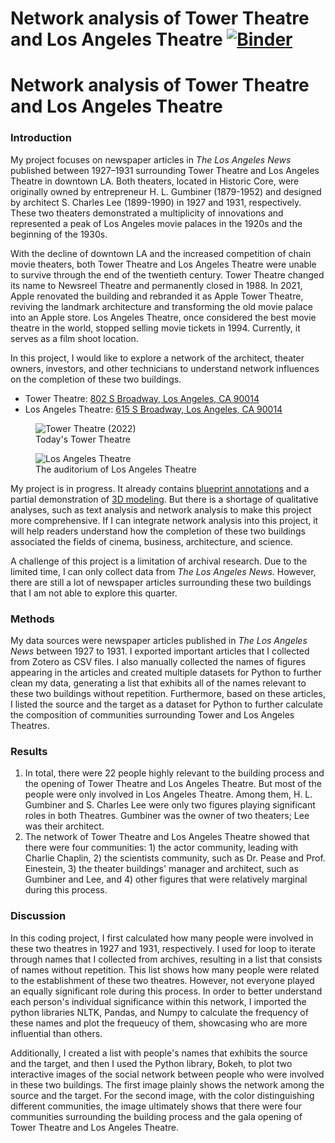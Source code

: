# Network analysis of Tower Theatre and Los Angeles Theatre [![Binder](https://mybinder.org/badge_logo.svg)](https://mybinder.org/v2/gh/yandaudrey/Dh140-final-project.git/HEAD)

# Network analysis of Tower Theatre and Los Angeles Theatre 
### Introduction
My project focuses on newspaper articles in <em>The Los Angeles News</em> published between 1927–1931 surrounding Tower Theatre and Los Angeles Theatre in downtown LA. Both theaters, located in Historic Core, were originally owned by entrepreneur H. L. Gumbiner (1879-1952) and designed by architect S. Charles Lee (1899-1990) in 1927 and 1931, respectively. These two theaters demonstrated a multiplicity of innovations and represented a peak of Los Angeles movie palaces in the 1920s and the beginning of the 1930s. 

With the decline of downtown LA and the increased competition of chain movie theaters, both Tower Theatre and Los Angeles Theatre were unable to survive through the end of the twentieth century. Tower Theatre changed its name to Newsreel Theatre and permanently closed in 1988. In 2021, Apple renovated the building and rebranded it as Apple Tower Theatre, reviving the landmark architecture and transforming the old movie palace into an Apple store. Los Angeles Theatre, once considered the best movie theatre in the world, stopped selling movie tickets in 1994. Currently, it serves as a film shoot location.

In this project, I would like to explore a network of the architect, theater owners, investors, and other technicians to understand network influences on the completion of these two buildings. 

- Tower Theatre: [802 S Broadway, Los Angeles, CA 90014](https://goo.gl/maps/bg9eiUr46CwzkTSp7)
- Los Angeles Theatre: [615 S Broadway, Los Angeles, CA 90014](https://goo.gl/maps/gqFpS5J8X6oTYthr8)

<figure>
    <img src="https://www.apple.com/newsroom/images/environments/stores/apple_nso-tower-theater-la_street-view_06222021_Full-Bleed-Image.jpg.large_2x.jpg"
         alt="Tower Theatre (2022)">
    <figcaption>Today's Tower Theatre</figcaption>
</figure>


<figure>
    <img src="https://losangelestheatre.com/img/homeimage_latheatre_lobby.jpg"
         alt="Los Angeles Theatre">
    <figcaption>The auditorium of Los Angeles Theatre</figcaption>
</figure>


My project is in progress. It already contains [blueprint annotations](https://bjkeith.humspace.ucla.edu/LAandTower/blueprints/) and a partial demonstration of [3D modeling](https://bjkeith.humspace.ucla.edu/LAandTower/vectorworks/). But there is a shortage of qualitative analyses, such as text analysis and network analysis to make this project more comprehensive. If I can integrate network analysis into this project, it will help readers understand how the completion of these two buildings associated the fields of cinema, business, architecture, and science. 

A challenge of this project is a limitation of archival research. Due to the limited  time, I can only collect data from <em>The Los Angeles News</em>. However, there are still a lot of newspaper articles surrounding these two buildings that I am not able to explore this quarter. 

### Methods
My data sources were newspaper articles published in <em>The Los Angeles News</em> between 1927 to 1931. I exported important articles that I collected from Zotero as CSV files. I also manually collected the names of figures appearing in the articles and created multiple datasets for Python to further clean my data, generating a list that exhibits all of the names relevant to these two buildings without repetition. Furthermore, based on these articles, I listed the source and the target as a dataset for Python to further calculate the composition of communities surrounding Tower and Los Angeles Theatres.  

### Results 
1. In total, there were 22 people highly relevant to the building process and the opening of Tower Theatre and Los Angeles Theatre. But most of the people were only involved in Los Angeles Theatre. Among them, H. L. Gumbiner and S. Charles Lee were only two figures playing significant roles in both Theatres. Gumbiner was the owner of two theaters; Lee was their architect.
2. The network of Tower Theatre and Los Angeles Theatre showed that there were four communities: 1) the actor community, leading with Charlie Chaplin, 2) the scientists community, such as Dr. Pease and Prof. Einestein, 3) the theater buildings' manager and architect, such as Gumbiner and Lee, and 4) other figures that were relatively marginal during this process. 

### Discussion
In this coding project, I first calculated how many people were involved in these two theatres in 1927 and 1931, respectively. I used for loop to iterate through names that I collected from archives, resulting in a list that consists of names without repetition. This list shows how many people were related to the establishment of these two theatres. However, not everyone played an equally significant role during this process. In order to better understand each person's individual significance within this network, I imported the python libraries NLTK, Pandas, and Numpy to calculate the frequency of these names and plot the frequeucy of them, showcasing who are more influential than others. 

Additionally, I created a list with people's names that exhibits the source and the target, and then I used the Python library, Bokeh, to plot two interactive images of the social network between people who were involved in these two buildings. The first image plainly shows the network among the source and the target. For the second image, with the color distinguishing different communities, the image ultimately shows that there were four communities surrounding the building process and the gala opening of Tower Theatre and Los Angeles Theatre. 



